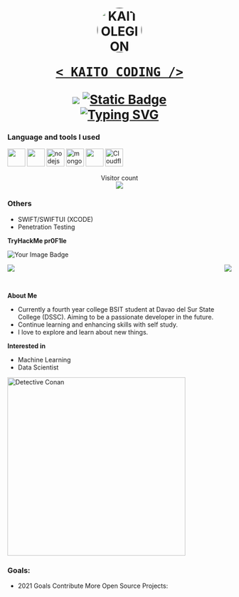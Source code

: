 <h1 align="center">
  <br>
  <a href=""><img src="https://avatars.githubusercontent.com/u/47966968?v=4" hight="100" width="100" style="border-radius:100%;" alt="KAITOLEGION"></a>
  <br>
  <pre><a href="">< KAITO CODING /></a></pre>
<img src="https://img.shields.io/badge/dynamic/json?url=https%3A%2F%2Fraw.githubusercontent.com%2Fkaitolegion%2Fkaitolegion%2Fmain%2Fwpm.json&query=%24.wpm&suffix=WPM&style=for-the-badge&logo=monkeytype&label=MONKEYTYPE&color=%23e0b114"/> 
<a href="https://facebook.com/kaitocoding" target="_blank"> <img alt="Static Badge" src="https://img.shields.io/badge/Facebook-Kaito%20Coding-blue?style=for-the-badge&logo=facebook"></a>

<br>
<a href="https://git.io/typing-svg"><img src="https://readme-typing-svg.demolab.com?font=Fira+Code&weight=800&pause=1000&color=1F71F7&random=true&width=435&lines=Hey+there+%F0%9F%91%8B%2C+I'm+Kaito+Coding+....+;Welcome+to+My+Github+Profile" alt="Typing SVG" /></a>
</h1>

### Language and tools I used

<div align="left">
  <img src="https://skillicons.dev/icons?i=java,javascript,py,php,bash,flutter,golang" height="40" />
  <img src="https://skillicons.dev/icons?i=tailwind,figma,ps,css" height="40"/>
  <img src="https://skillicons.dev/icons?i=nodejs,express,laravel,svelte" height="40" alt="nodejs logo" title="Backends"/>
  <img src="https://skillicons.dev/icons?i=mongodb,mysql,firebase,sqlite,supabase" height="40" alt="mongodb logo" title="MongoDB" />
  <img src="https://skillicons.dev/icons?i=vscode,vscodium,sublime,androidstudio,visualstudio,arduino" height="40""/>
  <img src="https://skillicons.dev/icons?i=cloudflare,linux,postman,ubuntu,vim,wordpress,workers,tensorflow,raspberrypi" height="40" title="Cloudflare"/>

</div>

<p align="center"> 
  Visitor count<br>
  <img src="https://profile-counter.glitch.me/kaitocoding/count.svg" />
</p>

### Others

* SWIFT/SWIFTUI (XCODE)
* Penetration Testing

**TryHackMe pr0F1le**
<div>
  <img src="https://tryhackme-badges.s3.amazonaws.com/p33tp00t.png" alt="Your Image Badge" />
</div>


<p>
  <img src="https://github-readme-stats.vercel.app/api/top-langs/?username=kaitolegion&layout=pie&hide_border=true&show_icons=true&bg_color=0d1116&title_color=ce09ec&text_color=a4aacb&icon_color=007ec6" align="center">
  <img src="https://github-readme-stats-git-masterrstaa-rickstaa.vercel.app/api?username=kaitolegion&hide_border=true&show_icons=true&bg_color=0d1116&title_color=ce09ec&text_color=a4aacb&icon_color=007ec6" align="right">
</p>

<br/>

**About Me**

* Currently a fourth year college BSIT student at Davao del Sur State College (DSSC). Aiming to be a passionate developer in the future.<br>
* Continue learning and enhancing skills with self study.<br>
* I love to explore and learn about new things.
  
**Interested in**
* Machine Learning
* Data Scientist

<img src="https://c.tenor.com/O2-Vi4z6eqsAAAAC/detective-conan-shinichi-kudo.gif" alt="Detective Conan"  width="400" align="center"/>

<h3 align="left">Goals:</h3>

- 2021 Goals Contribute More Open Source Projects:

